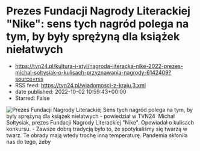# Prezes Fundacji Nagrody Literackiej "Nike": sens tych nagród polega na tym, by były sprężyną dla książek niełatwych
 - https://tvn24.pl/kultura-i-styl/nagroda-literacka-nike-2022-prezes-michal-soltysiak-o-kulisach-przyznawania-nagrody-6142409?source=rss
 - RSS feed: https://tvn24.pl/wiadomosci-z-kraju,3.xml
 - date published: 2022-10-02 10:59:43+00:00
 - Starred: False

<img alt="Prezes Fundacji Nagrody Literackiej " src="https://tvn24.pl/najnowsze/cdn-zdjecie-ajfhb3-02-1005-s2-gosc-0056-6142430/alternates/LANDSCAPE_1280" />
    Sens tych nagród polega na tym, by były sprężyną dla książek niełatwych - powiedział w TVN24  Michał Sołtysiak, prezes Fundacji Nagrody Literackiej "Nike". Opowiadał o kulisach konkursu. - Zawsze dobrą tradycją było to, że spotykaliśmy się twarzą w twarz. Te obrady mają wtedy trochę inną temperaturę. Pandemia skłoniła nas do tego, żeby 
